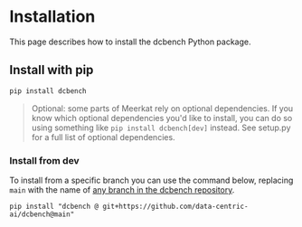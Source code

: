Installation
============================

This page describes how to install the dcbench Python package.
 

## Install with pip 
```bash
pip install dcbench
```
> Optional: some parts of Meerkat rely on optional dependencies. If you know which optional dependencies you'd like to install, you can do so using something like `pip install dcbench[dev]` instead. See setup.py for a full list of optional dependencies.

### Install from dev
To install from a specific branch you can use the command below, replacing `main` with the name of [any branch in the dcbench repository](https://github.com/data-centric-ai/dcbench/branches).
```
pip install "dcbench @ git+https://github.com/data-centric-ai/dcbench@main"
```
 
